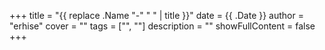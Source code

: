 +++
title = "{{ replace .Name "-" " " | title }}"
date = {{ .Date }}
author = "erhise"
cover = ""
tags = ["", ""]
description = ""
showFullContent = false
+++


